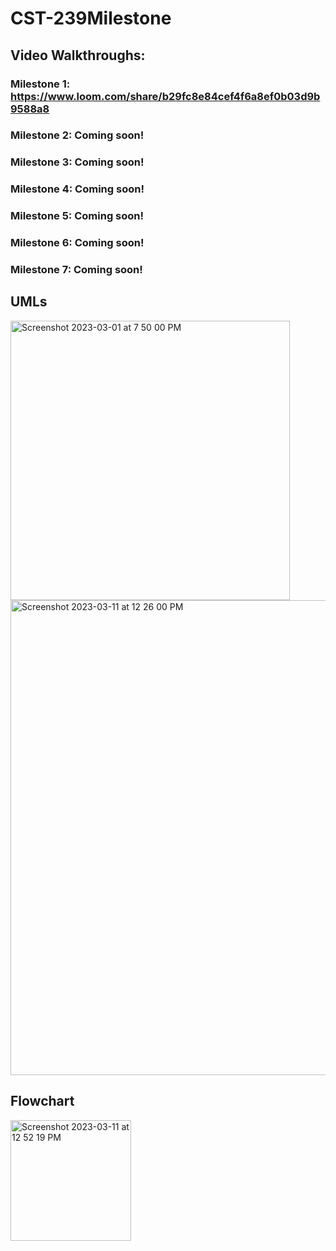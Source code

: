 # CST-239Milestone

## Video Walkthroughs: 
### Milestone 1: https://www.loom.com/share/b29fc8e84cef4f6a8ef0b03d9b9588a8
### Milestone 2: Coming soon!
### Milestone 3: Coming soon!
### Milestone 4: Coming soon!
### Milestone 5: Coming soon!
### Milestone 6: Coming soon!
### Milestone 7: Coming soon!

## UMLs
<img width="447" alt="Screenshot 2023-03-01 at 7 50 00 PM" src="https://user-images.githubusercontent.com/102087890/223599770-41e83bea-2096-4d86-880c-4f4adee55ae3.png">
<img width="760" alt="Screenshot 2023-03-11 at 12 26 00 PM" src="https://user-images.githubusercontent.com/102087890/224517848-d7dca7a5-82af-4bb0-8399-341b186abe96.png">

## Flowchart
<img width="193" alt="Screenshot 2023-03-11 at 12 52 19 PM" src="https://user-images.githubusercontent.com/102087890/224517900-d0fde4c7-aa71-40b2-b921-31b0c8082e16.png">
